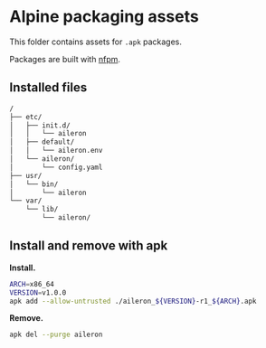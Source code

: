 # Alpine packaging assets

This folder contains assets for `.apk` packages.

Packages are built with [nfpm](https://github.com/goreleaser/nfpm).

## Installed files

```txt
/
├── etc/
│   ├── init.d/
│   │   └── aileron
│   ├── default/
│   │   └── aileron.env
│   └── aileron/
│       └── config.yaml
├── usr/
│   └── bin/
│       └── aileron
└── var/
    └── lib/
        └── aileron/
```

## Install and remove with apk

**Install.**

```bash
ARCH=x86_64
VERSION=v1.0.0
apk add --allow-untrusted ./aileron_${VERSION}-r1_${ARCH}.apk 
```

**Remove.**

```bash
apk del --purge aileron
```
